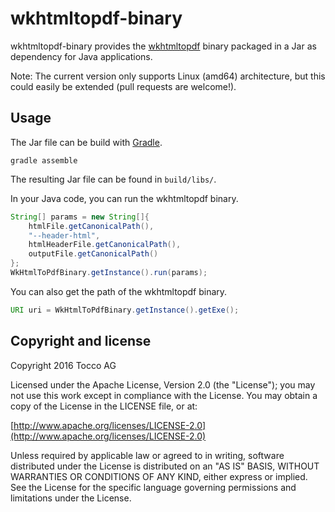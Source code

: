 wkhtmltopdf-binary
==================

wkhtmltopdf-binary provides the [wkhtmltopdf](http://wkhtmltopdf.org) binary
packaged in a Jar as dependency for Java applications.

Note: The current version only supports Linux (amd64) architecture, but this
could easily be extended (pull requests are welcome!).

Usage
-----
The Jar file can be build with [Gradle].

    gradle assemble

The resulting Jar file can be found in ```build/libs/```.

[Gradle]: http://gradle.org

In your Java code, you can run the wkhtmltopdf binary.

```java
String[] params = new String[]{
    htmlFile.getCanonicalPath(),
    "--header-html",
    htmlHeaderFile.getCanonicalPath(),
    outputFile.getCanonicalPath()
};
WkHtmlToPdfBinary.getInstance().run(params);
```

You can also get the path of the wkhtmltopdf binary.

```java
URI uri = WkHtmlToPdfBinary.getInstance().getExe();
```

Copyright and license
---------------------

Copyright 2016 Tocco AG

Licensed under the Apache License, Version 2.0 (the "License");
you may not use this work except in compliance with the License.
You may obtain a copy of the License in the LICENSE file, or at:

  [http://www.apache.org/licenses/LICENSE-2.0](http://www.apache.org/licenses/LICENSE-2.0)

Unless required by applicable law or agreed to in writing, software
distributed under the License is distributed on an "AS IS" BASIS,
WITHOUT WARRANTIES OR CONDITIONS OF ANY KIND, either express or implied.
See the License for the specific language governing permissions and
limitations under the License.
